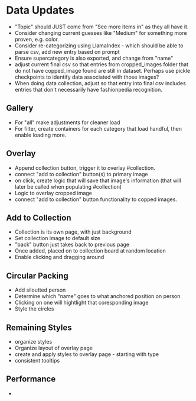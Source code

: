 # Data Updates

- "Topic" should JUST come from "See more items in" as they all have it.
- Consider changing current guesses like "Medium" for something more proven, e.g. color.
- Consider re-categorizing using LlamaIndex - which should be able to parse csv, add new entry based on prompt
- Ensure supercategory is also exported, and change from "name"
- adjust current final csv so that entries from cropped_images folder that do not have copped_image found are still in dataset. Perhaps use pickle checkpoints to identify data associated with those images?
- When doing data collection, adjust so that entry into final csv includes entries that don't necessarily have fashionpedia recognition.

## Gallery

- For "all" make adjustments for cleaner load
- For filter, create containers for each category that load handful, then enable loading more.

## Overlay

- Append collection button, trigger it to overlay #collection.
- connect "add to collection" button(s) to primary image
- on click, create logic that will save that image's information (that will later be called when populating #collection)
- Logic to overlay cropped image
- connect "add to collection" button functionality to copped images.

## Add to Collection

- Collection is its own page, with just background
- Set collection image to default size
- "back" button just takes back to previous page
- Once added, placed on to collection board at random location
- Enable clicking and dragging around

## Circular Packing

- Add siloutted person
- Determine which "name" goes to what anchored position on person
- Clicking on one will hightlight that coresponding image
- Style the circles

## Remaining Styles

- organize styles
- Organize layout of overlay page
- create and apply styles to overlay page - starting with type
- consistent tooltips

## Performance

-

<!-- # Style

## Gallery-depth1

- Update to create gallery that takes up all current viz space

## Gallery-depth2

- Creates room for visualization
- Create image-category-container style w text and dummy images
- Cascade containers

## visualization

- make space for it (temporary border)

## Sidebar

- Create checkboxes and "category" label
- Dummy Lorem for bottom right

## Overlay

- overlay bg (css)
  - z index
- Position: image and text sections
- tk lorem title and body
- tk temporary image
- Define image on top of image (css, html)
- define button (css, html)
- tk buttons (add to collection, "X")

## Collection

- Same as overlay
- title
- images in random spots
- tk buttons (back)

# Rig

## Gallery-depth2

### Logic

- Click category

  - Console.log array:
    - `{category: {subcategory: [count, [imageURL, imageURL...]]}}`

- Display corresponding subcategory: images

## Visualization

### Count Bar

- Use D3 to create bar chart
  - category determines color
  - Height determined by count
  - Sorted ascending
- If time: play with hover

 -->
